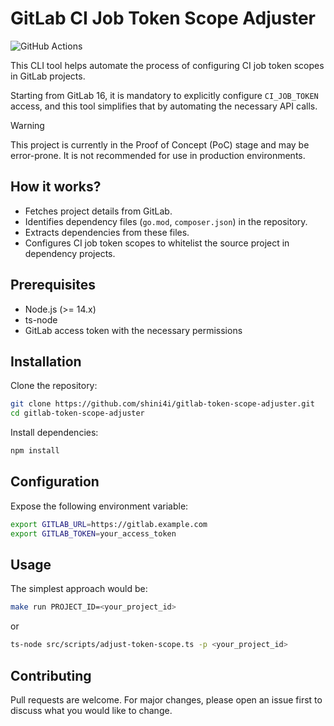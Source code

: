 # GitLab CI Job Token Scope Adjuster

![GitHub Actions](https://img.shields.io/github/actions/workflow/status/shini4i/gitlab-token-scope-adjuster/tests.yaml?branch=main)

This CLI tool helps automate the process of configuring CI job token scopes in GitLab projects. 

Starting from GitLab 16, it is mandatory to explicitly configure `CI_JOB_TOKEN` access, and this tool simplifies that by automating the necessary API calls.

> [!WARNING]
> This project is currently in the Proof of Concept (PoC) stage and may be error-prone. It is not recommended for use in production environments.

## How it works?

- Fetches project details from GitLab.
- Identifies dependency files (`go.mod`, `composer.json`) in the repository.
- Extracts dependencies from these files.
- Configures CI job token scopes to whitelist the source project in dependency projects.

## Prerequisites

- Node.js (>= 14.x)
- ts-node
- GitLab access token with the necessary permissions

## Installation

Clone the repository:

```sh
git clone https://github.com/shini4i/gitlab-token-scope-adjuster.git
cd gitlab-token-scope-adjuster
```

Install dependencies:

```sh
npm install
```

## Configuration

Expose the following environment variable:
```sh
export GITLAB_URL=https://gitlab.example.com
export GITLAB_TOKEN=your_access_token
```

## Usage

The simplest approach would be:
```sh
make run PROJECT_ID=<your_project_id>
```
or
```sh
ts-node src/scripts/adjust-token-scope.ts -p <your_project_id>
```

## Contributing
Pull requests are welcome. For major changes, please open an issue first to discuss what you would like to change.

